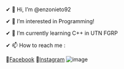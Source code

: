 ✔ 👋 Hi, I’m @enzonieto92

✔ 👀 I’m interested in Programming!

✔ 🌱 I’m currently learning C++ in UTN FGRP

✔ 📫 How to reach me :

   🌈[Facebook](http://Facebook.com/enzonieto92/)
   🌈[Instagram](https://www.instagram.com/enzonietoo/)
   ![image](https://user-images.githubusercontent.com/104892488/191824379-c04fb6e8-5bca-4627-9a0e-8aa5f497717d.png)
